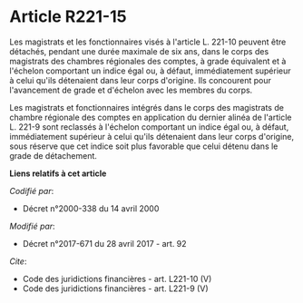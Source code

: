 # Article R221-15

Les magistrats et les fonctionnaires visés à l'article L. 221-10 peuvent être détachés, pendant une durée maximale de six
ans, dans le corps des magistrats des chambres régionales des comptes, à grade équivalent et à l'échelon comportant un indice
égal ou, à défaut, immédiatement supérieur à celui qu'ils détenaient dans leur corps d'origine. Ils concourent pour
l'avancement de grade et d'échelon avec les membres du corps. 

Les magistrats et fonctionnaires intégrés dans le corps des magistrats de chambre régionale des comptes en application du
dernier alinéa de l'article L. 221-9 sont reclassés à l'échelon comportant un indice égal ou, à défaut, immédiatement
supérieur à celui qu'ils détenaient dans leur corps d'origine, sous réserve que cet indice soit plus favorable que celui
détenu dans le grade de détachement.

**Liens relatifs à cet article**

_Codifié par_:

  - Décret n°2000-338 du 14 avril 2000

_Modifié par_:

  - Décret n°2017-671 du 28 avril 2017 - art. 92

_Cite_:

  - Code des juridictions financières - art. L221-10 (V)
  - Code des juridictions financières - art. L221-9 (V)
